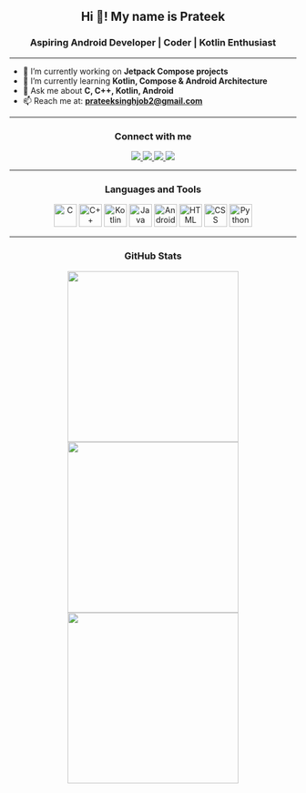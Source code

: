 <h2 align="center">Hi 👋! My name is Prateek</h2>
<h3 align="center">Aspiring Android Developer | Coder | Kotlin Enthusiast</h3>

---

- 🔭 I’m currently working on **Jetpack Compose projects**  
- 🌱 I’m currently learning **Kotlin, Compose & Android Architecture**  
- 💬 Ask me about **C, C++, Kotlin, Android**  
- 📫 Reach me at: **prateeksinghjob2@gmail.com**

---

<h3 align="center">Connect with me</h3>

<p align="center">
  <a href="https://instagram.com/prateek_noob">
    <img src="https://img.shields.io/badge/Instagram-%23E4405F.svg?style=for-the-badge&logo=Instagram&logoColor=white" />
  </a>
  <a href="https://linkedin.com/in/prateeknoob">
    <img src="https://img.shields.io/badge/LinkedIn-%230077B5.svg?style=for-the-badge&logo=linkedin&logoColor=white" />
  </a>
  <a href="https://x.com/prateek_noob">
    <img src="https://img.shields.io/badge/X-black.svg?style=for-the-badge&logo=X&logoColor=white" />
  </a>
  <a href="mailto:prateeksinghjob2@gmail.com">
    <img src="https://img.shields.io/badge/Email-D14836?style=for-the-badge&logo=gmail&logoColor=white" />
  </a>
</p>


---

<h3 align="center">Languages and Tools</h3>

<p align="center">
  <img src="https://cdn.jsdelivr.net/gh/devicons/devicon/icons/c/c-original.svg" width="40" height="40" alt="C" />
  <img src="https://cdn.jsdelivr.net/gh/devicons/devicon/icons/cplusplus/cplusplus-original.svg" width="40" height="40" alt="C++" />
  <img src="https://cdn.jsdelivr.net/gh/devicons/devicon/icons/kotlin/kotlin-original.svg" width="40" height="40" alt="Kotlin" />
  <img src="https://cdn.jsdelivr.net/gh/devicons/devicon/icons/java/java-original.svg" width="40" height="40" alt="Java" />
  <img src="https://cdn.jsdelivr.net/gh/devicons/devicon/icons/androidstudio/androidstudio-original.svg" width="40" height="40" alt="Android Studio" />
  <img src="https://cdn.jsdelivr.net/gh/devicons/devicon/icons/html5/html5-original.svg" width="40" height="40" alt="HTML" />
  <img src="https://cdn.jsdelivr.net/gh/devicons/devicon/icons/css3/css3-original.svg" width="40" height="40" alt="CSS" />
  <img src="https://cdn.jsdelivr.net/gh/devicons/devicon/icons/python/python-original.svg" width="40" height="40" alt="Python" />
</p>

---

<h3 align="center">GitHub Stats</h3>

<p align="center">
  <img src="https://github-readme-stats.vercel.app/api?username=prateeknoob&show_icons=true&theme=radical" width="300" />
  <img src="https://github-readme-stats.vercel.app/api/top-langs/?username=prateeknoob&layout=compact&theme=radical" width="300" />
  <img src="https://github-readme-streak-stats.herokuapp.com/?user=prateeknoob&theme=radical" width="300" />
</p>
